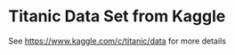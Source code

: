 Titanic Data Set from Kaggle
============================

See https://www.kaggle.com/c/titanic/data for more details

